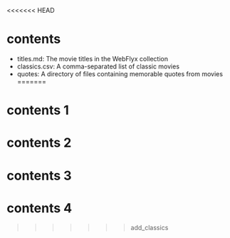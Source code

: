<<<<<<< HEAD
# contents

* titles.md: The movie titles in the WebFlyx collection
* classics.csv: A comma-separated list of classic movies
* quotes: A directory of files containing memorable quotes from movies
=======
# contents 1
# contents 2
# contents 3
# contents 4
>>>>>>> add_classics
